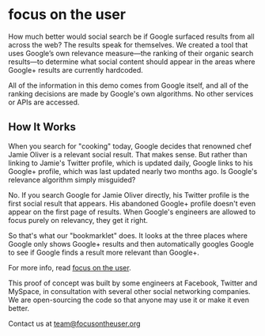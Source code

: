 # focus on the user

How much better would social search be if Google surfaced results from all across the web? The results speak for themselves. We created a tool that uses Google’s own relevance measure—the ranking of their organic search results—to determine what social content should appear in the areas where Google+ results are currently hardcoded.

All of the information in this demo comes from Google itself, and all of the ranking decisions are made by Google's own algorithms. No other services or APIs are accessed.

## How It Works
When you search for "cooking" today, Google decides that renowned chef Jamie Oliver is a relevant social result. That makes sense. But rather than linking to Jamie's Twitter profile, which is updated daily, Google links to his Google+ profile, which was last updated nearly two months ago. Is Google's relevance algorithm simply misguided?

No. If you search Google for Jamie Oliver directly, his Twitter profile is the first social result that appears. His abandoned Google+ profile doesn't even appear on the first page of results. When Google's engineers are allowed to focus purely on relevancy, they get it right.

So that's what our "bookmarklet" does. It looks at the three places where Google only shows Google+ results and then automatically googles Google to see if Google finds a result more relevant than Google+.

For more info, read [focus on the user](http://www.focusontheuser.org/).

This proof of concept was built by some engineers at Facebook, Twitter and MySpace, in consultation with several other social networking companies. We are open-sourcing the code so that anyone may use it or make it even better.

Contact us at team@focusontheuser.org